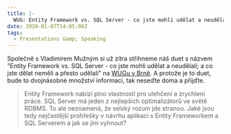 ```yaml
---
title: |-
  WUG: Entity Framework vs. SQL Server - co jste mohli udělat a neudělali; a co jste dělat neměli a přesto udělali (Brno)
date: 2020-01-07T14:05:00Z
tags:
  - Presentations &amp; Speaking
---
```

Společně s Vladimírem Mužným si už zítra střihneme náš duet s názvem "Entity Framework vs. SQL Server - co jste mohli udělat a neudělali; a co jste dělat neměli a přesto udělali" na [WUGu v Brně][1]. A protože je to duet, bude to dvojnásobné množství informací, tak neseďte doma a přijďte.

<!-- excerpt -->

> Entity Framework nabízí plno vlastností pro ulehčení a zrychlení práce. SQL Server má jeden z nejlepších optimalizátorů ve světě RDBMS. To ale neznamená, že selský rozum jde stranou. Jaké jsou tedy nejčastější prohřešky v návrhu aplikací s Entity Frameworkem a SQL Serverem a jak se jim vyhnout?  

[1]: https://www.wug.cz/brno/akce/1242-Entity-Framework-vs-SQL-Server-co-jste-mohli-udelat-a-neudelali-a-co-jste-delat-nemeli-a-presto-udelali